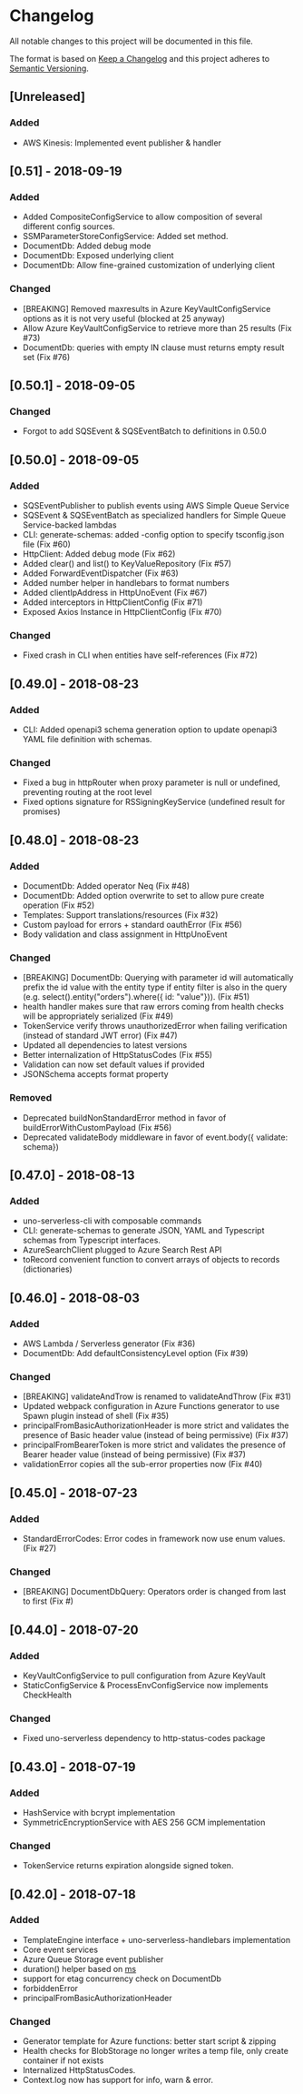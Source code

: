 # Changelog
All notable changes to this project will be documented in this file.

The format is based on [Keep a Changelog](http://keepachangelog.com/en/1.0.0/)
and this project adheres to [Semantic Versioning](http://semver.org/spec/v2.0.0.html).

## [Unreleased]
### Added
- AWS Kinesis: Implemented event publisher & handler

## [0.51] - 2018-09-19
### Added
- Added CompositeConfigService to allow composition of several different config sources.
- SSMParameterStoreConfigService: Added set method.
- DocumentDb: Added debug mode
- DocumentDb: Exposed underlying client
- DocumentDb: Allow fine-grained customization of underlying client

### Changed
- [BREAKING] Removed maxresults in Azure KeyVaultConfigService options as it is not very useful (blocked at 25 anyway)
- Allow Azure KeyVaultConfigService to retrieve more than 25 results (Fix #73)
- DocumentDb: queries with empty IN clause must returns empty result set (Fix #76)

## [0.50.1] - 2018-09-05
### Changed
- Forgot to add SQSEvent & SQSEventBatch to definitions in 0.50.0

## [0.50.0] - 2018-09-05
### Added
- SQSEventPublisher to publish events using AWS Simple Queue Service
- SQSEvent & SQSEventBatch as specialized handlers for Simple Queue Service-backed lambdas
- CLI: generate-schemas: added -config option to specify tsconfig.json file (Fix #60)
- HttpClient: Added debug mode (Fix #62)
- Added clear() and list() to KeyValueRepository (Fix #57)
- Added ForwardEventDispatcher (Fix #63)
- Added number helper in handlebars to format numbers
- Added clientIpAddress in HttpUnoEvent (Fix #67)
- Added interceptors in HttpClientConfig (Fix #71)
- Exposed Axios Instance in HttpClientConfig (Fix #70)

### Changed
- Fixed crash in CLI when entities have self-references (Fix #72)

## [0.49.0] - 2018-08-23
### Added
- CLI: Added openapi3 schema generation option to update openapi3 YAML file definition with schemas.

### Changed
- Fixed a bug in httpRouter when proxy parameter is null or undefined, preventing routing at the root level
- Fixed options signature for RSSigningKeyService (undefined result for promises)

## [0.48.0] - 2018-08-23
### Added
- DocumentDb: Added operator Neq (Fix #48)
- DocumentDb: Added option overwrite to set to allow pure create operation (Fix #52)
- Templates: Support translations/resources (Fix #32)
- Custom payload for errors + standard oauthError (Fix #56)
- Body validation and class assignment in HttpUnoEvent

### Changed
- [BREAKING] DocumentDb: Querying with parameter id will automatically prefix the id value with the entity type if entity filter is also in the query (e.g. select().entity("orders").where<Orders>({ id: "value"})). (Fix #51)
- health handler makes sure that raw errors coming from health checks will be appropriately serialized (Fix #49)
- TokenService verify throws unauthorizedError when failing verification (instead of standard JWT error) (Fix #47)
- Updated all dependencies to latest versions
- Better internalization of HttpStatusCodes (Fix #55)
- Validation can now set default values if provided
- JSONSchema accepts format property

### Removed
- Deprecated buildNonStandardError method in favor of buildErrorWithCustomPayload (Fix #56)
- Deprecated validateBody middleware in favor of event.body({ validate: schema})

## [0.47.0] - 2018-08-13
### Added
- uno-serverless-cli with composable commands
- CLI: generate-schemas to generate JSON, YAML and Typescript schemas from Typescript interfaces.
- AzureSearchClient plugged to Azure Search Rest API
- toRecord convenient function to convert arrays of objects to records (dictionaries)

## [0.46.0] - 2018-08-03
### Added
- AWS Lambda / Serverless generator (Fix #36)
- DocumentDb: Add defaultConsistencyLevel option (Fix #39)

### Changed
- [BREAKING] validateAndTrow is renamed to validateAndThrow (Fix #31)
- Updated webpack configuration in Azure Functions generator to use Spawn plugin instead of shell (Fix #35)
- principalFromBasicAuthorizationHeader is more strict and validates the presence of Basic header value (instead of being permissive) (Fix #37)
- principalFromBearerToken is more strict and validates the presence of Bearer header value (instead of being permissive) (Fix #37)
- validationError copies all the sub-error properties now (Fix #40)

## [0.45.0] - 2018-07-23
### Added
- StandardErrorCodes: Error codes in framework now use enum values. (Fix #27)

### Changed
- [BREAKING] DocumentDbQuery: Operators order is changed from last to first (Fix #)

## [0.44.0] - 2018-07-20
### Added
- KeyVaultConfigService to pull configuration from Azure KeyVault
- StaticConfigService & ProcessEnvConfigService now implements CheckHealth

### Changed
- Fixed uno-serverless dependency to http-status-codes package

## [0.43.0] - 2018-07-19
### Added
- HashService with bcrypt implementation
- SymmetricEncryptionService with AES 256 GCM implementation

### Changed
- TokenService returns expiration alongside signed token.

## [0.42.0] - 2018-07-18
### Added
- TemplateEngine interface + uno-serverless-handlebars implementation
- Core event services
- Azure Queue Storage event publisher
- duration() helper based on [ms](https://www.npmjs.com/package/ms)
- support for etag concurrency check on DocumentDb
- forbiddenError
- principalFromBasicAuthorizationHeader

### Changed
- Generator template for Azure functions: better start script & zipping
- Health checks for BlobStorage no longer writes a temp file, only create container if not exists
- Internalized HttpStatusCodes.
- Context.log now has support for info, warn & error.